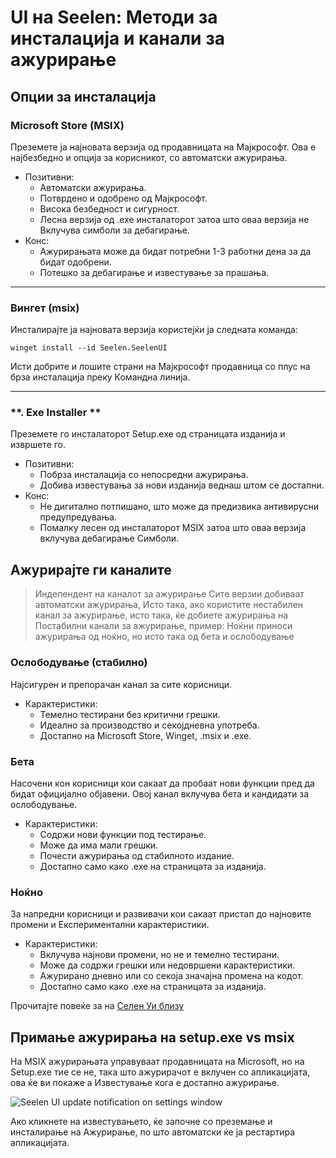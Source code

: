 # **UI на Seelen: Методи за инсталација и канали за ажурирање**

## **Опции за инсталација**

### **Microsoft Store (MSIX)**

Преземете ја најновата верзија од продавницата на Мајкрософт. Ова е најбезбедно
 и опција за корисникот, со автоматски ажурирања.

*   Позитивни:
    *   Автоматски ажурирања.
    *   Потврдено и одобрено од Мајкрософт.
    *   Висока безбедност и сигурност.
    *   Лесна верзија од .exe инсталаторот затоа што оваа верзија не
         Вклучува симболи за дебагирање.
*   Конс:
    *   Ажурирањата може да бидат потребни 1-3 работни дена за да бидат одобрени.
    *   Потешко за дебагирање и известување за прашања.

***

### **Вингет (msix)**

Инсталирајте ја најновата верзија користејќи ја следната команда:

```pwsh
winget install --id Seelen.SeelenUI
```

Исти добрите и лошите страни на Мајкрософт продавница со плус на брза инсталација преку
 Командна линија.

***

### \*\*. Exe Installer \*\*

Преземете го инсталаторот Setup.exe од страницата изданија и извршете го.

*   Позитивни:
    *   Побрза инсталација со непосредни ажурирања.
    *   Добива известувања за нови изданија веднаш штом се достапни.
*   Конс:
    *   Не дигитално потпишано, што може да предизвика антивирусни предупредувања.
    *   Помалку лесен од инсталаторот MSIX затоа што оваа верзија вклучува дебагирање
         Симболи.

## **Ажурирајте ги каналите**

> Индепендент на каналот за ажурирање Сите верзии добиваат автоматски ажурирања,
>  Исто така, ако користите нестабилен канал за ажурирање, исто така, ќе добиете ажурирања на
>  Постабилни канали за ажурирање, пример: Ноќни приноси ажурирања од ноќно, но
>  исто така од бета и ослободување

### **Ослободување (стабилно)**

Најсигурен и препорачан канал за сите корисници.

*   Карактеристики:
    *   Темелно тестирани без критични грешки.
    *   Идеално за производство и секојдневна употреба.
    *   Достапно на Microsoft Store, Winget, .msix и .exe.

### **Бета**

Насочени кон корисници кои сакаат да пробаат нови функции пред да бидат официјално објавени.
 Овој канал вклучува бета и кандидати за ослободување.

*   Карактеристики:
    *   Содржи нови функции под тестирање.
    *   Може да има мали грешки.
    *   Почести ажурирања од стабилното издание.
    *   Достапно само како .exe на страницата за изданија.

### **Ноќно**

За напредни корисници и развивачи кои сакаат пристап до најновите промени и
 Експериментални карактеристики.

*   Карактеристики:
    *   Вклучува најнови промени, но не и темелно тестирани.
    *   Може да содржи грешки или недовршени карактеристики.
    *   Ажурирано дневно или со секоја значајна промена на кодот.
    *   Достапно само како .exe на страницата за изданија.

Прочитајте повеќе за на [Селен Уи близу](./nightly.md)

## **Примање ажурирања на setup.exe vs msix**

На MSIX ажурирањата управуваат продавницата на Microsoft, но на Setup.exe тие се
 не, така што ажурирачот е вклучен со апликацијата, ова ќе ви покаже а
 Известување кога е достапно ажурирање.

![Seelen UI update notification on settings window](https://github.com/Seelen-Inc/slu-blog/blob/master/blog/seelen-ui-distribution-channels/image.png?raw=true)

Ако кликнете на известувањето, ќе започне со преземање и инсталирање на
 Ажурирање, по што автоматски ќе ја рестартира апликацијата.
